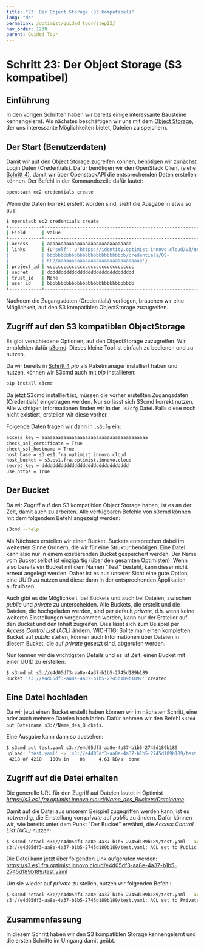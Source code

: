 ```yaml
---
title: "23: Der Object Storage (S3 kompatibel)"
lang: "de"
permalink: /optimist/guided_tour/step23/
nav_order: 1230
parent: Guided Tour
---
```


# Schritt 23: Der Object Storage (S3 kompatibel)

## Einführung

In den vorigen Schritten haben wir bereits einige interessante Bausteine kennengelernt.
Als nächstes beschäftigen wir uns mit dem [Object Storage](https://en.wikipedia.org/wiki/Object_storage), der uns interessante Möglichkeiten bietet, Dateien zu speichern.

## Der Start (Benutzerdaten)

Damit wir auf den Object Storage zugreifen können, benötigen wir zunächst Login Daten (Credentials).
Dafür benötigen wir den OpenStack Client (siehe [Schritt 4](/optimist/guided_tour/step04/)), damit wir über OpenstackAPI die entsprechenden Daten erstellen können.
Der Befehl in der Kommandozeile dafür lautet:

```bash
openstack ec2 credentials create
```

Wenn die Daten korrekt erstellt worden sind, sieht die Ausgabe in etwa so aus:

```bash
$ openstack ec2 credentials create
+------------+-----------------------------------------------------------------+
| Field      | Value                                                           |
+------------+-----------------------------------------------------------------+
| access     | aaaaaaaaaaaaaaaaaaaaaaaaaaaaaaa                                 |
| links      | {u'self': u'https://identity.optimist.innovo.cloud/v3/users/bbb |
|            | bbbbbbbbbbbbbbbbbbbbbbbbbbbbb/credentials/OS-                   |
|            | EC2/aaaaaaaaaaaaaaaaaaaaaaaaaaaaaaa'}                           |
| project_id | cccccccccccccccccccccccccccccccc                                |
| secret     | dddddddddddddddddddddddddddddddd                                |
| trust_id   | None                                                            |
| user_id    | bbbbbbbbbbbbbbbbbbbbbbbbbbbbbbbb                                |
+------------+-----------------------------------------------------------------+
```

Nachdem die Zugangsdaten (Credentials) vorliegen, brauchen wir eine Möglichkeit, auf den S3 kompatiblen ObjectStorage zuzugreifen.

## Zugriff auf den S3 kompatiblen ObjectStorage

Es gibt verschiedene Optionen, auf den ObjectStorage zuzugreifen. Wir empfehlen dafür [s3cmd](https://s3tools.org/s3cmd).
Dieses kleine Tool ist einfach zu bedienen und zu nutzen.

Da wir bereits in [Schritt 4](/optimist/guided_tour/step04/) *pip* als Paketmanager installiert haben und nutzen, können wir S3cmd auch mit *pip* installieren:

```bash
pip install s3cmd
```

Da jetzt S3cmd installiert ist, müssen die vorher erstellten Zugangsdaten (Credentials) eingetragen werden. Nur so lässt sich S3cmd korrekt nutzen.
Alle wichtigen Informationen finden wir in der `.s3cfg` Datei. Falls diese noch nicht existiert, erstellen wir diese vorher.

Folgende Daten tragen wir dann in `.s3cfg` ein:

```bash
access_key = aaaaaaaaaaaaaaaaaaaaaaaaaaaaaaaaaaaaaaa
check_ssl_certificate = True
check_ssl_hostname = True
host_base = s3.es1.fra.optimist.innovo.cloud
host_bucket = s3.es1.fra.optimist.innovo.cloud
secret_key = dddddddddddddddddddddddddddddddd
use_https = True
```

## Der Bucket

Da wir Zugriff auf den S3 kompatiblen Object Storage haben, ist es an der Zeit, damit auch zu arbeiten.
Alle verfügbaren Befehle von s3cmd können mit dem folgendem Befehl angezeigt werden:

```bash
s3cmd --help
```

Als Nächstes erstellen wir einen Bucket.
Buckets entsprechen dabei im weitesten Sinne Ordnern, die wir für eine Struktur benötigen.
Eine Datei kann also nur in einem existierenden Bucket gespeichert werden. Der Name vom Bucket selbst ist einzigartig (über den gesamten Optimisten).
Wenn also bereits ein Bucket mit dem Namen "Test" besteht, kann dieser nicht erneut angelegt werden.
Daher ist es aus unserer Sicht eine gute Option, eine UUID zu nutzen und diese dann in der entsprechenden Applikation aufzulösen.

Auch gibt es die Möglichkeit, bei Buckets und auch bei Dateien, zwischen *public* und *private* zu unterscheiden.
Alle Buckets, die erstellt und die Dateien, die hochgeladen werden, sind per default *private*, d.h. wenn keine weiteren Einstellungen vorgenommen werden, kann nur der Ersteller auf den Bucket und den Inhalt zugreifen.
Dies lässt sich zum Beispiel per *Access Control List (ACL)* ändern.
WICHTIG: Sollte man einen kompletten Bucket auf *public* stellen, können auch Informationen über Dateien in diesem Bucket, die auf *private* gesetzt sind, abgerufen werden.

Nun kennen wir die wichtigsten Details und es ist Zeit, einen Bucket mit einer UUID zu erstellen:

```bash
$ s3cmd mb s3://e4d05df3-aa8e-4a37-b1b5-2745d189b189
Bucket 's3://e4d05df3-aa8e-4a37-b1b5-2745d189b189/' created
```

## Eine Datei hochladen

Da wir jetzt einen Bucket erstellt haben können wir im nächsten Schritt, eine oder auch mehrere Dateien hoch laden.
Dafür nehmen wir den Befehl `s3cmd put Dateiname s3://Name_des_Buckets`.

Eine Ausgabe kann dann so aussehen:

```bash
$ s3cmd put test.yaml s3://e4d05df3-aa8e-4a37-b1b5-2745d189b189
upload: 'test.yaml' -> 's3://e4d05df3-aa8e-4a37-b1b5-2745d189b189/test.yaml'  [1 of 1]
 4218 of 4218   100% in    0s     4.61 kB/s  done
```

## Zugriff auf die Datei erhalten

Die generelle URL für den Zugriff auf Dateien lautet in Optimist *<https://s3.es1.fra.optimist.innovo.cloud/Name_des_Buckets/Dateiname>*.

Damit auf die Datei aus unserem Beispiel zugegriffen werden kann, ist es notwendig, die Einstellung von *private* auf *public* zu ändern.
Dafür können wir, wie bereits unter dem Punkt "Der Bucket" erwähnt, die *Access Control List (ACL)* nutzen:

```bash
$ s3cmd setacl s3://e4d05df3-aa8e-4a37-b1b5-2745d189b189/test.yaml --acl-public
s3://e4d05df3-aa8e-4a37-b1b5-2745d189b189/test.yaml: ACL set to Public  [1 of 1]
```

Die Datei kann jetzt über folgenden Link aufgerufen werden:
<https://s3.es1.fra.optimist.innovo.cloud/e4d05df3-aa8e-4a37-b1b5-2745d189b189/test.yaml>

Um sie wieder auf *private* zu stellen, nutzen wir folgenden Befehl:

```bash
$ s3cmd setacl s3://e4d05df3-aa8e-4a37-b1b5-2745d189b189/test.yaml --acl-private
s3://e4d05df3-aa8e-4a37-b1b5-2745d189b189/test.yaml: ACL set to Private  [1 of 1]
```

## Zusammenfassung

In diesem Schritt haben wir den S3 kompatiblen Storage kennengelernt und die ersten Schritte im Umgang damit geübt.
